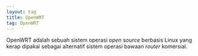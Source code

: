```yaml
---
layout: tag
title: OpenWRT
tag: OpenWRT
---
```


OpenWRT adalah sebuah sistem operasi *open source* berbasis Linux yang kerap dipakai sebagai alternatif sistem operasi bawaan *router* komersial. 